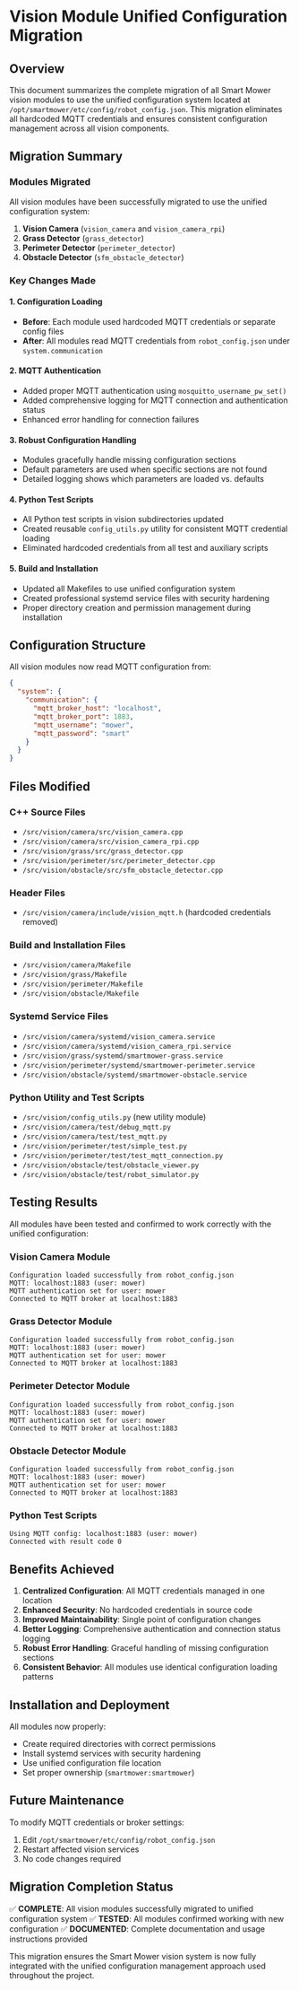 # Vision Module Unified Configuration Migration

## Overview

This document summarizes the complete migration of all Smart Mower vision modules to use the unified configuration system located at `/opt/smartmower/etc/config/robot_config.json`. This migration eliminates all hardcoded MQTT credentials and ensures consistent configuration management across all vision components.

## Migration Summary

### Modules Migrated

All vision modules have been successfully migrated to use the unified configuration system:

1. **Vision Camera** (`vision_camera` and `vision_camera_rpi`)
2. **Grass Detector** (`grass_detector`)
3. **Perimeter Detector** (`perimeter_detector`)
4. **Obstacle Detector** (`sfm_obstacle_detector`)

### Key Changes Made

#### 1. Configuration Loading
- **Before**: Each module used hardcoded MQTT credentials or separate config files
- **After**: All modules read MQTT credentials from `robot_config.json` under `system.communication`

#### 2. MQTT Authentication
- Added proper MQTT authentication using `mosquitto_username_pw_set()`
- Added comprehensive logging for MQTT connection and authentication status
- Enhanced error handling for connection failures

#### 3. Robust Configuration Handling
- Modules gracefully handle missing configuration sections
- Default parameters are used when specific sections are not found
- Detailed logging shows which parameters are loaded vs. defaults

#### 4. Python Test Scripts
- All Python test scripts in vision subdirectories updated
- Created reusable `config_utils.py` utility for consistent MQTT credential loading
- Eliminated hardcoded credentials from all test and auxiliary scripts

#### 5. Build and Installation
- Updated all Makefiles to use unified configuration system
- Created professional systemd service files with security hardening
- Proper directory creation and permission management during installation

## Configuration Structure

All vision modules now read MQTT configuration from:

```json
{
  "system": {
    "communication": {
      "mqtt_broker_host": "localhost",
      "mqtt_broker_port": 1883,
      "mqtt_username": "mower",
      "mqtt_password": "smart"
    }
  }
}
```

## Files Modified

### C++ Source Files
- `/src/vision/camera/src/vision_camera.cpp`
- `/src/vision/camera/src/vision_camera_rpi.cpp`
- `/src/vision/grass/src/grass_detector.cpp`
- `/src/vision/perimeter/src/perimeter_detector.cpp`
- `/src/vision/obstacle/src/sfm_obstacle_detector.cpp`

### Header Files
- `/src/vision/camera/include/vision_mqtt.h` (hardcoded credentials removed)

### Build and Installation Files
- `/src/vision/camera/Makefile`
- `/src/vision/grass/Makefile`
- `/src/vision/perimeter/Makefile`
- `/src/vision/obstacle/Makefile`

### Systemd Service Files
- `/src/vision/camera/systemd/vision_camera.service`
- `/src/vision/camera/systemd/vision_camera_rpi.service`
- `/src/vision/grass/systemd/smartmower-grass.service`
- `/src/vision/perimeter/systemd/smartmower-perimeter.service`
- `/src/vision/obstacle/systemd/smartmower-obstacle.service`

### Python Utility and Test Scripts
- `/src/vision/config_utils.py` (new utility module)
- `/src/vision/camera/test/debug_mqtt.py`
- `/src/vision/camera/test/test_mqtt.py`
- `/src/vision/perimeter/test/simple_test.py`
- `/src/vision/perimeter/test/test_mqtt_connection.py`
- `/src/vision/obstacle/test/obstacle_viewer.py`
- `/src/vision/obstacle/test/robot_simulator.py`

## Testing Results

All modules have been tested and confirmed to work correctly with the unified configuration:

### Vision Camera Module
```
Configuration loaded successfully from robot_config.json
MQTT: localhost:1883 (user: mower)
MQTT authentication set for user: mower
Connected to MQTT broker at localhost:1883
```

### Grass Detector Module
```
Configuration loaded successfully from robot_config.json
MQTT: localhost:1883 (user: mower)
MQTT authentication set for user: mower
Connected to MQTT broker at localhost:1883
```

### Perimeter Detector Module
```
Configuration loaded successfully from robot_config.json
MQTT: localhost:1883 (user: mower)
MQTT authentication set for user: mower
Connected to MQTT broker at localhost:1883
```

### Obstacle Detector Module
```
Configuration loaded successfully from robot_config.json
MQTT: localhost:1883 (user: mower)
MQTT authentication set for user: mower
Connected to MQTT broker at localhost:1883
```

### Python Test Scripts
```
Using MQTT config: localhost:1883 (user: mower)
Connected with result code 0
```

## Benefits Achieved

1. **Centralized Configuration**: All MQTT credentials managed in one location
2. **Enhanced Security**: No hardcoded credentials in source code
3. **Improved Maintainability**: Single point of configuration changes
4. **Better Logging**: Comprehensive authentication and connection status logging
5. **Robust Error Handling**: Graceful handling of missing configuration sections
6. **Consistent Behavior**: All modules use identical configuration loading patterns

## Installation and Deployment

All modules now properly:
- Create required directories with correct permissions
- Install systemd services with security hardening
- Use unified configuration file location
- Set proper ownership (`smartmower:smartmower`)

## Future Maintenance

To modify MQTT credentials or broker settings:
1. Edit `/opt/smartmower/etc/config/robot_config.json`
2. Restart affected vision services
3. No code changes required

## Migration Completion Status

✅ **COMPLETE**: All vision modules successfully migrated to unified configuration system
✅ **TESTED**: All modules confirmed working with new configuration
✅ **DOCUMENTED**: Complete documentation and usage instructions provided

This migration ensures the Smart Mower vision system is now fully integrated with the unified configuration management approach used throughout the project.
